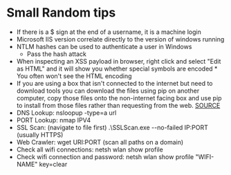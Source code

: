 # Small Random tips
* If there is a $ sign at the end of a username, it is a machine login
* Microsoft IIS version correlate directly to the version of windows running
* NTLM hashes can be used to authenticate a user in Windows
   	* Pass the hash attack
* When inspecting an XSS payload in browser, right click and select "Edit as HTML" and it will show you whether special symbols are encoded
      * You often won't see the HTML encoding
* If you are using a box that isn't connected to the internet but need to download tools you can download the files using pip on another computer, copy those files onto the non-internet facing box and use pip to install from those files rather than requesting from the web. [SOURCE](https://stackoverflow.com/questions/11091623/how-to-install-packages-offline)
* DNS Lookup: nsloopup -type=a url
* PORT Lookup: nmap IPV4
* SSL Scan: (navigate to file first) .\SSLScan.exe --no-failed IP:PORT (usually HTTPS)
* Web Crawler: wget URI:PORT (scan all paths on a domain)
* Check all wifi connections: netsh wlan show profile
* Check wifi connection and password: netsh wlan show profile "WIFI-NAME" key=clear
